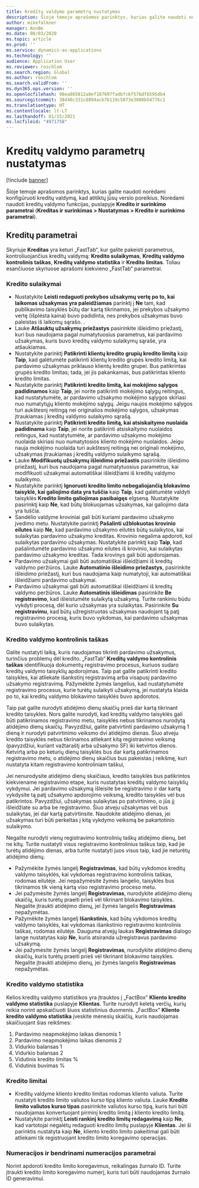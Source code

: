 ```yaml
---
title: Kreditų valdymo parametrų nustatymas
description: Šioje temoje aprašomos parinktys, kurias galite naudoti norėdami konfigūruoti kreditų valdymą, kad atitiktų jūsų verslo poreikius.
author: mikefalkner
manager: AnnBe
ms.date: 08/03/2020
ms.topic: article
ms.prod: ''
ms.service: dynamics-ax-applications
ms.technology: ''
audience: Application User
ms.reviewer: roschlom
ms.search.region: Global
ms.author: roschlom
ms.search.validFrom: ''
ms.dyn365.ops.version: ''
ms.openlocfilehash: 98ea865812a0ef187697fadbfc6f576df6595db4
ms.sourcegitcommit: 38d40c331c8894acb7b119c5073e3088b54776c1
ms.translationtype: HT
ms.contentlocale: lt-LT
ms.lasthandoff: 01/15/2021
ms.locfileid: "4971758"
---
```

# <a name="credit-management-parameters-setup"></a>Kreditų valdymo parametrų nustatymas

[!include [banner](../includes/banner.md)]

Šioje temoje aprašomos parinktys, kurias galite naudoti norėdami konfigūruoti kreditų valdymą, kad atitiktų jūsų verslo poreikius. Norėdami naudoti kreditų valdymo funkcijas, puslapyje **Kredito ir surinkimo parametrai** (**Kreditas ir surinkimas \> Nustatymas \> Kredito ir surinkimo parametrai**).

## <a name="credit-parameters"></a>Kreditų parametrai

Skyriuje **Kreditas** yra keturi „FastTab“, kur galite pakeisti parametrus, kontroliuojančius kreditų valdymą: **Kredito sulaikymas**, **Kreditų valdymo kontrolinis taškas**, **Kreditų valdymo statistika** ir **Kredito limitas**. Toliau esančiuose skyriuose aprašomi kiekvieno „FastTab“ parametrai.

### <a name="credit-holds"></a>Kredito sulaikymai

- Nustatykite **Leisti redaguoti prekybos užsakymų vertę po to, kai laikomas užsakymas yra paleidžiamas** parinktį į **Ne** tam, kad publikavimo taisyklės būtų dar kartą tikrinamos, jei prekybos užsakymo vertę (išplėsta kaina) buvo padidinta, nes prekybos užsakymas buvo paleistas iš laikomų sąrašo. .
- Lauke **Atšauktų užsakymų priežastys** pasirinkite išleidimo priežastį, kuri bus naudojama pagal numatytuosius parametrus, kai pardavimo užsakymas, kuris buvo kreditų valdymo sulaikymų sąraše, yra atšaukiamas.
- Nustatykite parinktį **Patikrinti klientų kredito grupių kredito limitą** kaip **Taip**, kad galėtumėte patikrinti klientų kredito grupės kredito limitą, kai pardavimo užsakymas priklauso klientų kredito grupei. Bus patikrintas grupės kredito limitas; tada, jei jis pakankamas, bus patikrintas kliento kredito limitas.
- Nustatykite parinktį **Patikrinti kredito limitą, kai mokėjimo sąlygos padidinamos** kaip **Taip**, jei norite patikrinti mokėjimo sąlygų reitingus, kad nustatytumėte, ar pardavimo užsakymo mokėjimo sąlygos skiriasi nuo numatytųjų kliento mokėjimo sąlygų. Jeigu naujos mokėjimo sąlygos turi aukštesnį reitingą nei originalios mokėjimo sąlygos, užsakymas įtraukiamas į kreditų valdymo sulaikymo sąrašą.
- Nustatykite parinktį **Patikrinti kredito limitą, kai atsiskaitymo nuolaida padidinama** kaip **Taip**, jei norite patikrinti atsiskaitymo nuolaidos reitingus, kad nustatytumėte, ar pardavimo užsakymo mokėjimo nuolaida skiriasi nuo numatytosios kliento mokėjimo nuolaidos. Jeigu nauja mokėjimo nuolaida turi aukštesnį reitingą nei originali mokėjimo, užsakymas įtraukiamas į kreditų valdymo sulaikymo sąrašą.
- Lauke **Modifikuotų užsakymų išleidimo priežastis** pasirinkite išleidimo priežastį, kuri bus naudojama pagal numatytuosius parametrus, kai modifikuoti užsakymai automatiškai išleidžiami iš kreditų valdymo sulaikymo.
- Nustatykite parinktį **Ignoruoti kredito limito nebegaliojančią blokavimo taisyklė, kai galiojimo data yra tuščia** kaip **Taip**, kad galėtumėte valdyti taisyklės **Kredito limito galiojimas pasibaigęs** elgseną. Nustatykite pasirinktį kaip **Ne**, kad būtų blokuojamas užsakymas, kai galiojimo data yra tuščia.
- Sandėlio valdyme kroviniai gali būti kuriami pardavimo užsakymo įvedimo metu. Nustatykite parinktį **Pašalinti užblokuotas krovinio eilutes** kaip **Ne**, kad pardavimo užsakymo eilutės būtų sulaikytos, kai sulaikytas pardavimo užsakymo kreditas. Krovinio negalima apdoroti, kol sulaikytas pardavimo užsakymas. Nustatykite parinktį kaip **Taip**, kad pašalintumėte pardavimo užsakymo eilutes iš krovinio, kai sulaikytas pardavimo užsakymo kreditas. Tada krovinys gali būti apdorojamas.
- Pardavimo užsakymai gali būti automatiškai išleidžiami iš kreditų valdymo peržiūros. Lauke **Automatinio išleidimo priežastys**, pasirinkite išleidimo priežastį, kuri bus naudojama kaip numatytoji, kai automatiškai išleidžiami pardavimo užsakymai.
- Pardavimo užsakymai gali būti automatiškai išleidžiami iš kreditų valdymo peržiūros. Lauke **Automatinis išleidimas** pasirinkite **Be registravimo**, kad išleistumėte sulaikytą užsakymą. Turite rankiniu būdu vykdyti procesą, dėl kurio užsakymas yra sulaikytas. Pasirinkite **Su registravimu**, kad būtų užregistruotas užsakymas naudojant tą patį registravimo procesą, kuris buvo vykdomas, kai pardavimo užsakymas buvo sulaikytas.

### <a name="credit-management-checkpoint"></a>Kredito valdymo kontrolinis taškas

Galite nustatyti laiką, kuris naudojamas tikrinti pardavimo užsakymus, turinčius problemų dėl kredito. „FastTab“ **Kreditų valdymo kontrolinis taškas** identifikuoja dokumentų registravimo procesus, kuriuos sudaro kreditų valdymo taisyklių apdorojimas. Taip pat galite patikrinti kredito taisykles, kai atliekate išankstinį registravimą arba visapusį pardavimo užsakymo registravimą. Pažymėkite žymės langelius, kad nustatytumėte registravimo procesus, kurie turėtų sulaikyti užsakymą, jei nustatyta klaida po to, kai kreditų valdymo blokavimo taisyklės buvo apdorotos.

Taip pat galite nurodyti atidėjimo dienų skaičių prieš dar kartą tikrinant kredito taisykles. Nors galite nurodyti, kad kreditų valdymo taisyklės gali būti patikrinamos registravimo metu, taisyklės nebus tikrinamos nurodytą atidėjimo dienų skaičių. Pavyzdžiui, galite patvirtinti pardavimo užsakymą 1 dieną ir nurodyti patvirtinimo veiksmo dvi atidėjimo dienas. Šiuo atveju kredito taisyklės nebus tikrinamos atliekant kitą registravimo veiksmą (pavyzdžiui, kuriant važtaraštį arba užsakymo SF) iki ketvirtos dienos. Ketvirtą arba po keturių dienų taisyklės bus dar kartą patikrinamos registravimo metu, o atidėjimo dienų skaičius bus pakeistas į reikšmę, kuri nustatyta kitam registravimo kontroliniam taškui,

Jei nenurodysite atidėjimo dienų skaičiaus, kredito taisyklės bus patikrintos kiekviename registravimo etape, kuris nustatytas kreditų valdymo taisyklių vykdymui. Jei pardavimo užsakymą išleisite be registravimo ir dar kartą vykdysite tą patį užsakymo apdorojimo veiksmą, kredito taisyklės vėl bus patikrintos. Pavyzdžiui, užsakymas sulaikytas po patvirtinimo, o jūs jį išleidžiate su arba be registravimo. Šiuo atveju užsakymas vėl bus sulaikytas, jei dar kartą patvirtinsite. Naudokite atidėjimo dienas, jei užsakymas turi būti perkeltas į kitą vykdymo veiksmą be pakartotinio sulaikymo.

Negalite nurodyti vienų registravimo kontrolinių taškų atidėjimo dienų, bet ne kitų. Turite nustatyti visus registravimo kontrolinius taškus taip, kad jie turėtų atidėjimo dienas, arba turite nustatyti juos visus taip, kad jie neturėtų atidėjimo dienų.

- Pažymėkite žymės langelį **Registravimas**, kad būtų vykdomos kreditų valdymo taisyklės, kai vykdomas registravimo kontrolinis taškas, rodomas eilutėje. Jei nepažymėsite žymės langelio, taisyklės bus tikrinamos tik vieną kartą viso registravimo proceso metu.
- Jei pažymėsite žymės langelį **Registravimas**, nurodykite atidėjimo dienų skaičių, kuris turėtų praeiti prieš vėl tikrinant blokavimo taisykles. Negalite įtraukti atidėjimo dienų, jei žymės langelis **Registravimas** nepažymėtas.
- Pažymėkite žymės langelį **Išankstinis**, kad būtų vykdomos kreditų valdymo taisyklės, kai vykdomas išankstinio registravimo kontrolinis taškas, rodomas eilutėje. Dauguma atvejų laukas **Registravimas** dialogo lange nustatytas kaip **Ne**, kuris atsiranda užregistravus pardavimo užsakymą.
- Jei pažymėsite žymės langelį **Registravimas**, nurodykite atidėjimo dienų skaičių, kuris turėtų praeiti prieš vėl tikrinant blokavimo taisykles. Negalite įtraukti atidėjimo dienų, jei žymės langelis **Registravimas** nepažymėtas.

### <a name="credit-management-statistics"></a>Kredito valdymo statistika

Kelios kreditų valdymo statistikos yra įtrauktos į „FactBox“ **Kliento kredito valdymo statistika** puslapyje **Klientas**. Turite nurodyti keletą verčių, kurių reikia norint apskaičiuoti šiuos statistinius duomenis. „FactBox“ **Kliento kredito valdymo statistika** įveskite mėnesių skaičių, kuris naudojamas skaičiuojant šias reikšmes:

1. Pardavimo neapmokėjimo laikas dienomis 1
2. Pardavimo neapmokėjimo laikas dienomis 2
3. Vidurkio balansas 1
4. Vidurkio balansas 2
5. Vidutinis kredito limitas %
6. Vidutinis buvimas %

### <a name="credit-limits"></a>Kredito limitai

- Kreditų valdyme kliento kredito limitas rodomas kliento valiuta. Turite nustatyti kredito limito valiutos kurso tipą kliento valiuta. Lauke **Kredito limito valiutos kurso tipas** pasirinkite valiutos kurso tipą, kuris turi būti naudojamas konvertuojant pirminį kredito limitą į kliento kredito limitą.
- Nustatykite parinktį **Leisti rankinį kredito limitų redagavimą** kaip **Ne**, kad vartotojai negalėtų redaguoti kredito limitų puslapyje **Klientas**. Jei ši parinktis nustatyta kaip **Ne**, kliento kredito limito pakeitimai gali būti atliekami tik registruojant kredito limito koregavimo operacijas.

### <a name="number-sequences-and-shared-number-sequence-parameters"></a>Numeracijos ir bendrinami numeracijos parametrai

Norint apdoroti kredito limito koregavimus, reikalingas žurnalo ID. Turite įtraukti kredito limito koregavimo numerį, kuris turi būti naudojamas žurnalo ID generavimui.

